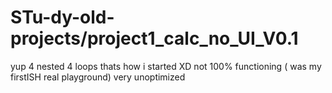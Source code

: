 # STu-dy-old-projects/project1_calc_no_UI_V0.1
yup 4 nested 4 loops thats how i started XD
not 100% functioning ( was my firstISH  real playground)
very unoptimized
